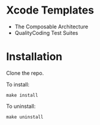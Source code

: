 # Xcode Templates

- The Composable Architecture 
- QualityCoding Test Suites

# Installation

Clone the repo.

To install:

`make install`

To uninstall:

`make uninstall`